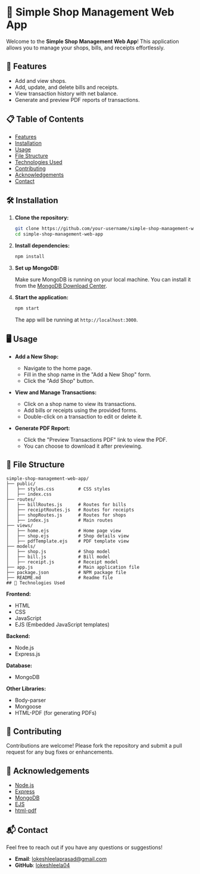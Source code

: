 # 🏪 Simple Shop Management Web App

Welcome to the **Simple Shop Management Web App**! This application allows you to manage your shops, bills, and receipts effortlessly.

## 🚀 Features

- Add and view shops.
- Add, update, and delete bills and receipts.
- View transaction history with net balance.
- Generate and preview PDF reports of transactions.

## 📋 Table of Contents

- [Features](#-features)
- [Installation](#-installation)
- [Usage](#-usage)
- [File Structure](#-file-structure)
- [Technologies Used](#-technologies-used)
- [Contributing](#-contributing)
- [Acknowledgements](#-acknowledgements)
- [Contact](#-contact)

## 🛠 Installation

1. **Clone the repository:**

    ```bash
    git clone https://github.com/your-username/simple-shop-management-web-app.git
    cd simple-shop-management-web-app
    ```

2. **Install dependencies:**

    ```bash
    npm install
    ```

3. **Set up MongoDB:**

    Make sure MongoDB is running on your local machine. You can install it from the [MongoDB Download Center](https://www.mongodb.com/try/download/community).

4. **Start the application:**

    ```bash
    npm start
    ```

    The app will be running at `http://localhost:3000`.

## 🖥 Usage

- **Add a New Shop:**
  - Navigate to the home page.
  - Fill in the shop name in the "Add a New Shop" form.
  - Click the "Add Shop" button.

- **View and Manage Transactions:**
  - Click on a shop name to view its transactions.
  - Add bills or receipts using the provided forms.
  - Double-click on a transaction to edit or delete it.

- **Generate PDF Report:**
  - Click the "Preview Transactions PDF" link to view the PDF.
  - You can choose to download it after previewing.

## 📂 File Structure

```plaintext
simple-shop-management-web-app/
├── public/
│   ├── styles.css         # CSS styles
│   ├── index.css   
├── routes/
│   ├── billRoutes.js      # Routes for bills
│   ├── receiptRoutes.js   # Routes for receipts
│   ├── shopRoutes.js      # Routes for shops
│   ├── index.js           # Main routes
├── views/
│   ├── home.ejs           # Home page view
│   ├── shop.ejs           # Shop details view
│   ├── pdfTemplate.ejs    # PDF template view
├── models/
│   ├── shop.js            # Shop model
│   ├── bill.js            # Bill model
│   ├── receipt.js         # Receipt model
├── app.js                 # Main application file
├── package.json           # NPM package file
├── README.md              # Readme file
## 🧰 Technologies Used
```
**Frontend:**

- HTML
- CSS
- JavaScript
- EJS (Embedded JavaScript templates)

**Backend:**

- Node.js
- Express.js

**Database:**

- MongoDB

**Other Libraries:**

- Body-parser
- Mongoose
- HTML-PDF (for generating PDFs)

## 🤝 Contributing

Contributions are welcome! Please fork the repository and submit a pull request for any bug fixes or enhancements.

## 🙏 Acknowledgements

- [Node.js](https://nodejs.org/)
- [Express](https://expressjs.com/)
- [MongoDB](https://www.mongodb.com/)
- [EJS](https://ejs.co/)
- [html-pdf](https://www.npmjs.com/package/html-pdf)

## 📬 Contact

Feel free to reach out if you have any questions or suggestions!

- **Email**: lokeshleelaprasad@gmail.com
- **GitHub**: [lokeshleela04](https://github.com/lokeshleela04)
